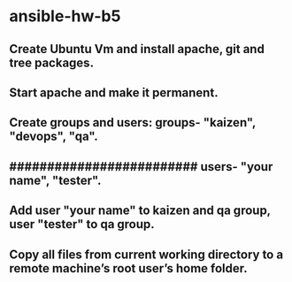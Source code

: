 # ansible-hw-b5
## Create Ubuntu Vm and install apache, git and tree packages.
## Start apache and make it permanent.
## Create groups and users: groups- "kaizen", "devops", "qa".
## ######################### users- "your name", "tester".
## Add user "your name" to kaizen and qa group, user "tester" to qa group.
## Copy all files from current working directory to a remote machine’s root user’s home folder.